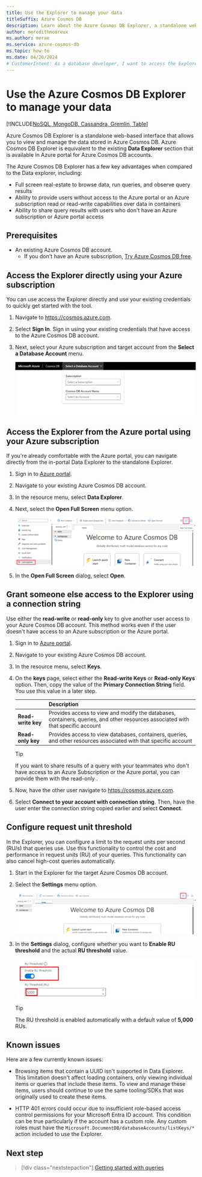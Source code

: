```yaml
---
title: Use the Explorer to manage your data
titleSuffix: Azure Cosmos DB
description: Learn about the Azure Cosmos DB Explorer, a standalone web-based interface that allows you to view and manage the data stored in Azure Cosmos DB.
author: meredithmooreux
ms.author: merae
ms.service: azure-cosmos-db
ms.topic: how-to
ms.date: 04/26/2024
# CustomerIntent: As a database developer, I want to access the Explorer so that I can observe my data and make queries against my data.
---
```


# Use the Azure Cosmos DB Explorer to manage your data

[!INCLUDE[NoSQL, MongoDB, Cassandra, Gremlin, Table](includes/appliesto-nosql-mongodb-cassandra-gremlin-table.md)]

Azure Cosmos DB Explorer is a standalone web-based interface that allows you to view and manage the data stored in Azure Cosmos DB. Azure Cosmos DB Explorer is equivalent to the existing **Data Explorer** section that is available in Azure portal for Azure Cosmos DB accounts.

The Azure Cosmos DB Explorer has a few key advantages when compared to the Data explorer, including:

- Full screen real-estate to browse data, run queries, and observe query results
- Ability to provide users without access to the Azure portal or an Azure subscription read or read-write capabilities over data in containers
- Ability to share query results with users who don't have an Azure subscription or Azure portal access

## Prerequisites

- An existing Azure Cosmos DB account.
  - If you don't have an Azure subscription, [Try Azure Cosmos DB free](https://cosmos.azure.com/try/).

## Access the Explorer directly using your Azure subscription

You can use access the Explorer directly and use your existing credentials to quickly get started with the tool.

1. Navigate to <https://cosmos.azure.com>.

1. Select **Sign In**. Sign in using your existing credentials that have access to the Azure Cosmos DB account.

1. Next, select your Azure subscription and target account from the **Select a Database Account** menu.

    ![Screenshot of the 'Select a Database Account' menu in the Explorer.](media/data-explorer/select-database-account.png)

## Access the Explorer from the Azure portal using your Azure subscription

If you're already comfortable with the Azure portal, you can navigate directly from the in-portal Data Explorer to the standalone Explorer.

1. Sign in to [Azure portal](https://portal.azure.com/).

1. Navigate to your existing Azure Cosmos DB account.

1. In the resource menu, select **Data Explorer**.

1. Next, select the **Open Full Screen** menu option.

    ![Screenshot of the Data Explorer page with the 'Open Full Screen' option highlighted.](media/data-explorer/open-full-screen.png)

1. In the **Open Full Screen** dialog, select **Open**.

## Grant someone else access to the Explorer using a connection string

Use either the **read-write** or **read-only** key to give another user access to your Azure Cosmos DB account. This method works even if the user doesn't have access to an Azure subscription or the Azure portal.

1. Sign in to [Azure portal](https://portal.azure.com/).

1. Navigate to your existing Azure Cosmos DB account.

1. In the resource menu, select **Keys**.

1. On the **keys** page, select either the **Read-write Keys** or **Read-only Keys** option. Then, copy the value of the **Primary Connection String** field. You use this value in a later step.

    | | Description |
    | --- | --- |
    | **Read-write key** | Provides access to view and modify the databases, containers, queries, and other resources associated with that specific account |
    | **Read-only key** | Provides access to view databases, containers, queries, and other resources associated with that specific account |

    > [!TIP]
    > If you want to share results of a query with your teammates who don't have access to an Azure Subscription or the Azure portal, you can provide them with the read-only .

1. Now, have the other user navigate to <https://cosmos.azure.com>.

1. Select **Connect to your account with connection string**. Then, have the user enter the connection string copied earlier and select **Connect**.

## Configure request unit threshold

In the Explorer, you can configure a limit to the request units per second (RU/s) that queries use. Use this functionality to control the cost and performance in request units (RU) of your queries. This functionality can also cancel high-cost queries automatically.

1. Start in the Explorer for the target Azure Cosmos DB account.

1. Select the **Settings** menu option.

    ![Screenshot of an Data Explorer page with the 'Open Settings' option highlighted.](media/data-explorer/open-settings.png)

1. In the **Settings** dialog, configure whether you want to **Enable RU threshold** and the actual **RU threshold** value.

    ![Screenshot of the individual settings to configure the request unit threshold](media/data-explorer/configure-ru-threshold.png)

    > [!TIP]
    > The RU threshold is enabled automatically with a default value of **5,000** RUs.

## Known issues

Here are a few currently known issues:

- Browsing items that contain a UUID isn't supported in Data Explorer. This limitation doesn't affect loading containers, only viewing individual items or queries that include these items. To view and manage these items, users should continue to use the same tooling/SDKs that was originally used to create these items.

- HTTP 401 errors could occur due to insufficient role-based access control permissions for your Microsoft Entra ID account. This condition can be true particularly if the account has a custom role. Any custom roles must have the `Microsoft.DocumentDB/databaseAccounts/listKeys/*` action included to use the Explorer.

## Next step

> [!div class="nextstepaction"]
> [Getting started with queries](nosql/query/getting-started.md)
